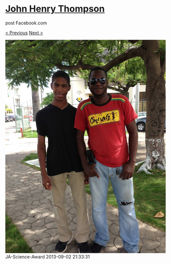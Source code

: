 # [John Henry Thompson](../README.md)
post Facebook.com

[< Previous](2013-09-02-36.md) [Next >](2013-09-02-38.md)

[![](../media/2013-09-02/JA-Science-Award-26.jpg)](../README.md)
JA-Science-Award
2013-09-02 21:33:31